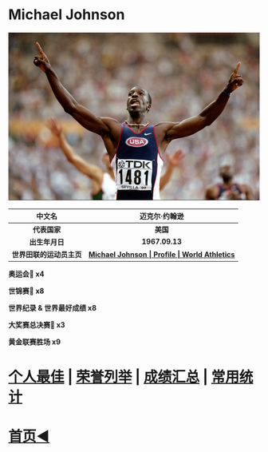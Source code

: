 # Michael Johnson

![](./Picture.png)

|          中文名          |                        迈克尔·约翰逊                         |
| :----------------------: | :----------------------------------------------------------: |
|       **代表国家**       |                           **美国**                           |
|      **出生年月日**      |                        **1967.09.13**                        |
| **世界田联的运动员主页** | **[Michael Johnson \| Profile \| World Athletics](https://worldathletics.org/athletes/united-states/michael-johnson-14242187)** |

**奥运会🥇 x4**

**世锦赛🥇 x8**

**世界纪录 & 世界最好成绩 x8**

**大奖赛总决赛🥇 x3**

**黄金联赛胜场 x9**

# [个人最佳](./Personal-Best.md) | [荣誉列举](./Honors.md) | [成绩汇总](./Results.md) | [常用统计](./Stats.md)

# [首页◀](../../../../README.md)